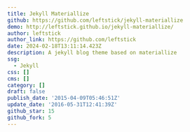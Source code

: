 ```yaml
---
title: Jekyll Materiallize
github: https://github.com/leftstick/jekyll-materiallize
demo: http://leftstick.github.io/jekyll-materiallize/
author: leftstick
author_link: https://github.com/leftstick
date: 2024-02-18T13:11:14.423Z
description: A jekyll blog theme based on materiallize
ssg:
  - Jekyll
css: []
cms: []
category: []
draft: false
publish_date: '2015-04-09T05:46:51Z'
update_date: '2016-05-31T12:41:39Z'
github_star: 15
github_fork: 5
---
```

